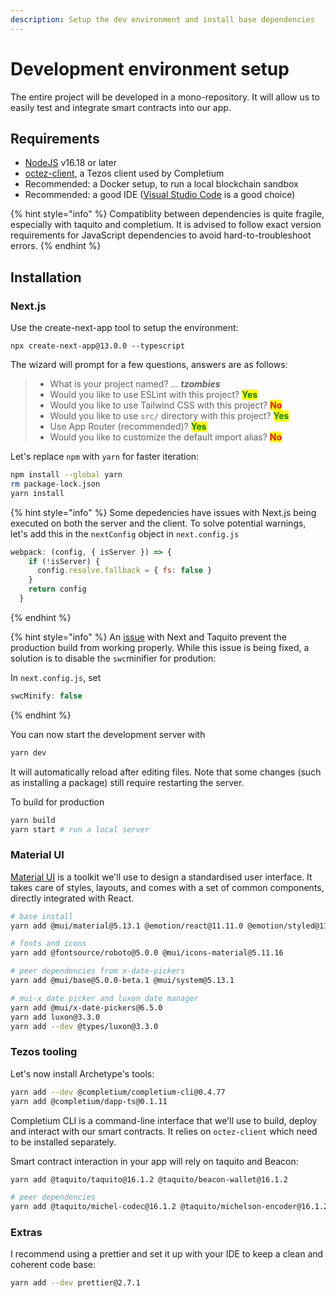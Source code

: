 ```yaml
---
description: Setup the dev environment and install base dependencies
---
```


# Development environment setup

The entire project will be developed in a mono-repository. It will allow us to easily test and integrate smart contracts into our app.&#x20;

## Requirements

* [NodeJS](https://nodejs.org/) v16.18 or later
* [octez-client](https://tezos.gitlab.io/introduction/howtoget.html), a Tezos client used by Completium
* Recommended: a Docker setup, to run a local blockchain sandbox
* Recommended: a good IDE ([Visual Studio Code](https://code.visualstudio.com/) is a good choice)

{% hint style="info" %}
Compatiblity between dependencies is quite fragile, especially with taquito and completium. It is advised to follow exact version requirements for JavaScript dependencies to avoid hard-to-troubleshoot errors.
{% endhint %}

## Installation

### Next.js

Use the create-next-app tool to setup the environment:

```
npx create-next-app@13.0.0 --typescript
```

The wizard will prompt for a few questions, answers are as follows:

> * What is your project named? … _**tzombies**_
> * Would you like to use ESLint with this project? <mark style="color:green;">**Yes**</mark>
> * Would you like to use Tailwind CSS with this project? <mark style="color:red;">**No**</mark>
> * Would you like to use `src/` directory with this project? <mark style="color:green;">**Yes**</mark>
> * Use App Router (recommended)? <mark style="color:green;">**Yes**</mark>
> * Would you like to customize the default import alias? <mark style="color:red;">**No**</mark>

Let's replace `npm` with `yarn` for faster iteration:

```bash
npm install --global yarn
rm package-lock.json
yarn install
```

{% hint style="info" %}
Some depedencies have issues with Next.js being executed on both the server and the client. To solve potential warnings, let's add this in the `nextConfig` object in `next.config.js`



```javascript
webpack: (config, { isServer }) => {
    if (!isServer) {
      config.resolve.fallback = { fs: false }
    }
    return config
  }
```
{% endhint %}

{% hint style="info" %}
An [issue](https://github.com/ecadlabs/taquito/issues/2491) with Next and Taquito prevent the production build from working properly. While this issue is being fixed, a solution is to disable the `swc`minifier for prodution:&#x20;

In `next.config.js`, set&#x20;

```javascript
swcMinify: false
```
{% endhint %}

You can now start the development server with

```bash
yarn dev
```

It will automatically reload after editing files. Note that some changes (such as installing a package) still require restarting the server.&#x20;

To build for production

```bash
yarn build
yarn start # run a local server
```

### Material UI

[Material UI](https://mui.com/material-ui/getting-started/overview/) is a toolkit we'll use to design a standardised user interface. It takes care of styles, layouts, and comes with a set of common components, directly integrated with React.&#x20;

```bash
# base install
yarn add @mui/material@5.13.1 @emotion/react@11.11.0 @emotion/styled@11.11.0

# fonts and icons
yarn add @fontsource/roboto@5.0.0 @mui/icons-material@5.11.16

# peer dependencies from x-date-pickers
yarn add @mui/base@5.0.0-beta.1 @mui/system@5.13.1

# mui-x date picker and luxon date manager
yarn add @mui/x-date-pickers@6.5.0
yarn add luxon@3.3.0 
yarn add --dev @types/luxon@3.3.0
```

### Tezos tooling

Let's now install Archetype's tools:

```bash
yarn add --dev @completium/completium-cli@0.4.77
yarn add @completium/dapp-ts@0.1.11
```

Completium CLI is a command-line interface that we'll use to build, deploy and interact with our smart contracts. It relies on `octez-client` which need to be installed separately.&#x20;

Smart contract interaction in your app will rely on taquito and Beacon:

```bash
yarn add @taquito/taquito@16.1.2 @taquito/beacon-wallet@16.1.2 

# peer dependencies
yarn add @taquito/michel-codec@16.1.2 @taquito/michelson-encoder@16.1.2 @taquito/signer@16.1.2 @taquito/utils@16.1.2
```

### Extras

I recommend using a prettier and set it up with your IDE to keep a clean and coherent code base:&#x20;

```bash
yarn add --dev prettier@2.7.1
```
